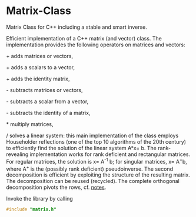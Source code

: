 # Matrix-Class
Matrix Class for C++ including a stable and smart inverse.

Efficient implementation of a C++ matrix (and vector) class. 
The implementation provides the following operators on matrices and vectors:

\+ adds matrices or vectors,

\+ adds a scalars to a vector,

\+ adds the identity matrix,

\- subtracts matrices or vectors,

\- subtracts a scalar from a vector,

\- subtracts the identity of a matrix,

\* multiply matrices,

\/ solves a linear system: this main implementation of the class employs Householder reflections (one of the top 10 algorithms of the 20th century) to efficiently find the solution of the linear system A\*x= b.
The rank-revealing implementation works for rank deficient and rectangular matrices.
For regular matrices, the solution is x= A<sup>-1</sup> b; for singular matrices, x= A<sup>\+</sup>b, where A<sup>\+</sup> is the (possibly rank deficient) pseudoinverse. The second decomposition is efficient by exploiting the structure of the resulting matrix. The decomposition can be reused (recycled).
The complete orthogonal decomposition pivots the rows, cf. [notes](https://www.tu-chemnitz.de/mathematik/fima/public/mathematischeStatistik.pdf#page=113).

Invoke the library by calling
```cpp
#include "matrix.h"
```
